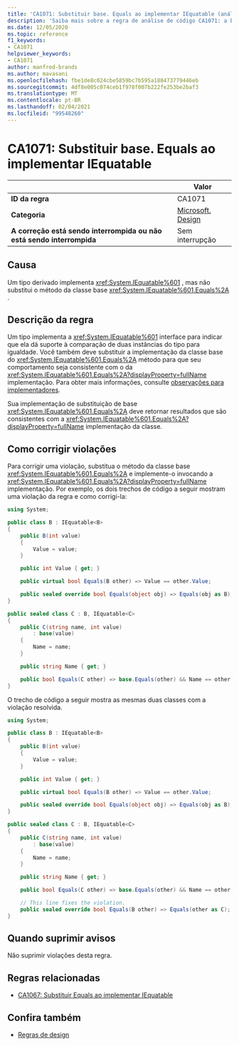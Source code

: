 ```yaml
---
title: 'CA1071: Substituir base. Equals ao implementar IEquatable (análise de código)'
description: 'Saiba mais sobre a regra de análise de código CA1071: a base de substituição. Equals ao implementar IEquatable'
ms.date: 12/05/2020
ms.topic: reference
f1_keywords:
- CA1071
helpviewer_keywords:
- CA1071
author: manfred-brands
ms.author: mavasani
ms.openlocfilehash: fbe1de8c024cbe5859bc7b595a188473779446eb
ms.sourcegitcommit: 4df8e005c074ceb1f978f007b222fe253be2baf3
ms.translationtype: MT
ms.contentlocale: pt-BR
ms.lasthandoff: 02/04/2021
ms.locfileid: "99548260"
---
```

# <a name="ca1071-override-baseequals-when-implementing-iequatable"></a>CA1071: Substituir base. Equals ao implementar IEquatable

| | Valor |
|-|-|
| **ID da regra** |CA1071|
| **Categoria** |[Microsoft. Design](design-warnings.md)|
| **A correção está sendo interrompida ou não está sendo interrompida** |Sem interrupção|

## <a name="cause"></a>Causa

Um tipo derivado implementa <xref:System.IEquatable%601> , mas não substitui o método da classe base <xref:System.IEquatable%601.Equals%2A> .

## <a name="rule-description"></a>Descrição da regra

Um tipo implementa a <xref:System.IEquatable%601> interface para indicar que ela dá suporte à comparação de duas instâncias do tipo para igualdade. Você também deve substituir a implementação da classe base do <xref:System.IEquatable%601.Equals%2A> método para que seu comportamento seja consistente com o da <xref:System.IEquatable%601.Equals%2A?displayProperty=fullName> implementação.
Para obter mais informações, consulte [observações para implementadores](/dotnet/api/system.iequatable-1#notes-to-implementers).

Sua implementação de substituição de base <xref:System.IEquatable%601.Equals%2A> deve retornar resultados que são consistentes com a <xref:System.IEquatable%601.Equals%2A?displayProperty=fullName> implementação da classe.

## <a name="how-to-fix-violations"></a>Como corrigir violações

Para corrigir uma violação, substitua o método da classe base <xref:System.IEquatable%601.Equals%2A> e implemente-o invocando a <xref:System.IEquatable%601.Equals%2A?displayProperty=fullName> implementação.
Por exemplo, os dois trechos de código a seguir mostram uma violação da regra e como corrigi-la:

```csharp
using System;

public class B : IEquatable<B>
{
    public B(int value)
    {
        Value = value;
    }

    public int Value { get; }

    public virtual bool Equals(B other) => Value == other.Value;

    public sealed override bool Equals(object obj) => Equals(obj as B);
}

public sealed class C : B, IEquatable<C>
{
    public C(string name, int value)
        : base(value)
    {
        Name = name;
    }

    public string Name { get; }

    public bool Equals(C other) => base.Equals(other) && Name == other.Name;
}
```

O trecho de código a seguir mostra as mesmas duas classes com a violação resolvida.

```csharp
using System;

public class B : IEquatable<B>
{
    public B(int value)
    {
        Value = value;
    }

    public int Value { get; }

    public virtual bool Equals(B other) => Value == other.Value;

    public sealed override bool Equals(object obj) => Equals(obj as B);
}

public sealed class C : B, IEquatable<C>
{
    public C(string name, int value)
        : base(value)
    {
        Name = name;
    }

    public string Name { get; }

    public bool Equals(C other) => base.Equals(other) && Name == other.Name;

    // This line fixes the violation.
    public sealed override bool Equals(B other) => Equals(other as C);
}
```

## <a name="when-to-suppress-warnings"></a>Quando suprimir avisos

Não suprimir violações desta regra.

## <a name="related-rules"></a>Regras relacionadas

- [CA1067: Substituir Equals ao implementar IEquatable](ca1067.md)

## <a name="see-also"></a>Confira também

- [Regras de design](design-warnings.md)
